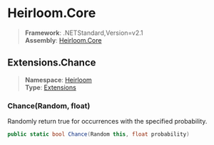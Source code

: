 # Heirloom.Core

> **Framework**: .NETStandard,Version=v2.1  
> **Assembly**: [Heirloom.Core][0]  

## Extensions.Chance

> **Namespace**: [Heirloom][0]  
> **Type**: [Extensions][1]  

### Chance(Random, float)

Randomly return true for occurrences with the specified probability.

```cs
public static bool Chance(Random this, float probability)
```

[0]: ../../../Heirloom.Core.md
[1]: ../Extensions.md
